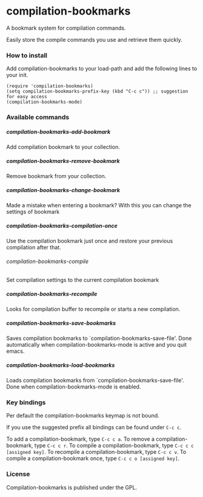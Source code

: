 # compilation-bookmarks
A bookmark system for compilation commands.

Easily store the compile commands you use and retrieve them quickly.


### How to install

Add compilation-bookmarks to your load-path and add the following lines to your init.

```
(require 'compilation-bookmarks)
(setq compilation-bookmarks-prefix-key (kbd "C-c c")) ;; suggestion for easy access
(compilation-bookmarks-mode)
```

### Available commands

##### compilation-bookmarks-add-bookmark
Add compilation bookmark to your collection.

##### compilation-bookmarks-remove-bookmark
Remove bookmark from your collection.

##### compilation-bookmarks-change-bookmark

Made a mistake when entering a bookmark?
With this you can change the settings of bookmark

##### compilation-bookmarks-compilation-once
Use the compilation bookmark just once and restore your previous compilation after that.

###### compilation-bookmarks-compile
Set compilation settings to the current compilation bookmark

##### compilation-bookmarks-recompile
Looks for compilation buffer to recompile or starts a new compilation.

##### compilation-bookmarks-save-bookmarks

Saves compilation bookmarks to `compilation-bookmarks-save-file'.
Done automatically when compilation-bookmarks-mode is active and you quit emacs.

##### compilation-bookmarks-load-bookmarks

Loads compilation bookmarks from `compilation-bookmarks-save-file'.
Done when compilation-bookmarks-mode is enabled.

### Key bindings

Per default the compilation-bookmarks keymap is not bound.

If you use the suggested prefix all bindings can be found under ```C-c c```.

To add a compilation-bookmark, type ```C-c c a```.
To remove a compilation-bookmark, type ```C-c c r```.
To compile a compilation-bookmark, type ```C-c c c [assigned key]```.
To recompile a compilation-bookmark, type ```C-c c v```.
To compile a compilation-bookmark once, type ```C-c c o [assigned key]```.

### License

Compilation-bookmarks is published under the GPL.

